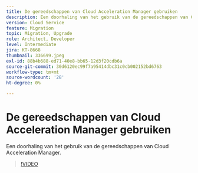```yaml
---
title: De gereedschappen van Cloud Acceleration Manager gebruiken
description: Een doorhaling van het gebruik van de gereedschappen van Cloud Acceleration Manager.
version: Cloud Service
feature: Migration
topic: Migration, Upgrade
role: Architect, Developer
level: Intermediate
jira: KT-8668
thumbnail: 336699.jpeg
exl-id: 88b4b688-ed71-40e8-bb65-12d3f20cdb6a
source-git-commit: 30d6120ec99f7a95414dbc31c0cb002152bd6763
workflow-type: tm+mt
source-wordcount: '28'
ht-degree: 0%

---
```


# De gereedschappen van Cloud Acceleration Manager gebruiken

Een doorhaling van het gebruik van de gereedschappen van Cloud Acceleration Manager.

>[!VIDEO](https://video.tv.adobe.com/v/336699?quality=12&learn=on)
